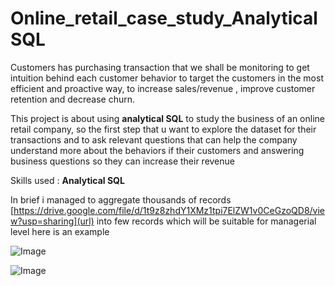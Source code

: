 # Online_retail_case_study_AnalyticalSQL
Customers has purchasing transaction that we shall be monitoring to get intuition behind each customer behavior to target the customers in the most efficient and proactive way, to increase sales/revenue , improve customer retention and decrease churn.

This project is about using **analytical SQL** to study the business of an online retail company, so the first step that u want to explore the dataset for their transactions and to ask relevant questions that can help the company understand more about the behaviors if their customers and answering business questions so they can increase their revenue 

Skills used : **Analytical SQL** 

In brief i managed to aggregate thousands of records [https://drive.google.com/file/d/1t9z8zhdY1XMz1tpi7ElZW1v0CeGzoQD8/view?usp=sharing](url)  into  few records which will be suitable for managerial level here is an example
  


![Image](https://user-images.githubusercontent.com/132618266/236333812-108a5c8e-f074-4f8b-b412-b402f75f3014.png)


![Image](https://user-images.githubusercontent.com/132618266/236333719-8cf244d9-cf20-49c4-b49f-4acd9e509ceb.png)
